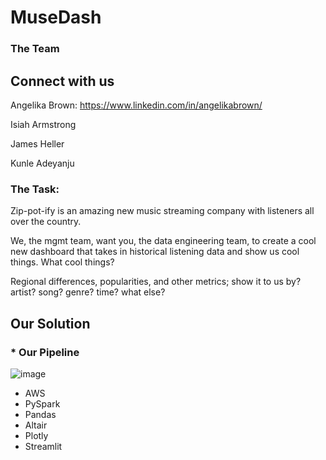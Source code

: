 # MuseDash

### The Team
## Connect with us
Angelika Brown: https://www.linkedin.com/in/angelikabrown/

Isiah Armstrong

James Heller

Kunle Adeyanju


### The Task:

Zip-pot-ify is an amazing new music streaming company with listeners all over the country.

We, the mgmt team, want you, the data engineering team, to create a cool new dashboard that takes in historical listening data and show us cool things. What cool things?

Regional differences, popularities, and other metrics; show it to us by? artist? song? genre? time? what else?

## Our Solution

### * Our Pipeline

![image](https://github.com/user-attachments/assets/73902ea0-59af-41b0-823e-82004129f6dd)

* AWS
* PySpark
* Pandas
* Altair
* Plotly
* Streamlit

